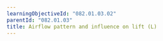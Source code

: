 ```yaml
---
learningObjectiveId: "082.01.03.02"
parentId: "082.01.03"
title: Airflow pattern and influence on lift (L)
---
```

